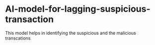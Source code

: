 # AI-model-for-lagging-suspicious-transaction
This model helps in identifying the suspicious and the malicious transcations 

